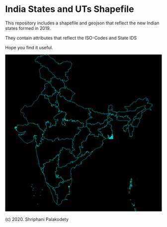 # India States and UTs Shapefile

This repository includes a shapefile and geojson that reflect the new Indian states formed in 2019.

They contain attributes that reflect the ISO-Codes and State IDS

Hope you find it useful.

![States](/india_states.png)

(c) 2020. Shriphani Palakodety
